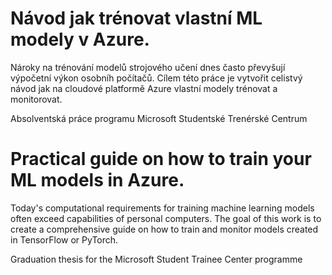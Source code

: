 # Návod jak trénovat vlastní ML modely v Azure.

Nároky na trénování modelů strojového učení dnes často převyšují výpočetní výkon osobníh počítačů. Cílem této práce je vytvořit celistvý návod jak na cloudové platformě Azure vlastní modely trénovat a monitorovat.

Absolventská práce programu Microsoft Studentské Trenérské Centrum

# Practical guide on how to train your ML models in Azure.

Today's computational requirements for training machine learning models often exceed capabilities of personal computers. The goal of this work is to create a comprehensive guide on how to train and monitor models created in TensorFlow or PyTorch.

Graduation thesis for the Microsoft Student Trainee Center programme
